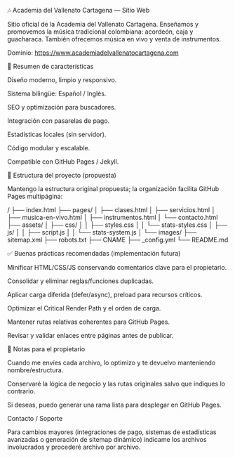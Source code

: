 🎶 Academia del Vallenato Cartagena — Sitio Web

Sitio oficial de la Academia del Vallenato Cartagena. Enseñamos y promovemos la música tradicional colombiana: acordeón, caja y guacharaca. También ofrecemos música en vivo y venta de instrumentos.

Dominio: https://www.academiadelvallenatocartagena.com

🚀 Resumen de características

Diseño moderno, limpio y responsivo.

Sistema bilingüe: Español / Inglés.

SEO y optimización para buscadores.

Integración con pasarelas de pago.

Estadísticas locales (sin servidor).

Código modular y escalable.

Compatible con GitHub Pages / Jekyll.

📂 Estructura del proyecto (propuesta)

Mantengo la estructura original propuesta; la organización facilita GitHub Pages multipágina:

/
├── index.html
├── pages/
│   ├── clases.html
│   ├── servicios.html
│   ├── musica-en-vivo.html
│   ├── instrumentos.html
│   └── contacto.html
├── assets/
│   ├── css/
│   │   ├── styles.css
│   │   └── stats-styles.css
│   ├── js/
│   │   ├── script.js
│   │   └── stats-system.js
│   └── images/
├── sitemap.xml
├── robots.txt
├── CNAME
├── _config.yml
└── README.md

✅ Buenas prácticas recomendadas (implementación futura)

Minificar HTML/CSS/JS conservando comentarios clave para el propietario.

Consolidar y eliminar reglas/funciones duplicadas.

Aplicar carga diferida (defer/async), preload para recursos críticos.

Optimizar el Critical Render Path y el orden de carga.

Mantener rutas relativas coherentes para GitHub Pages.

Revisar y validar enlaces entre páginas antes de publicar.

📌 Notas para el propietario

Cuando me envíes cada archivo, lo optimizo y te devuelvo manteniendo nombre/estructura.

Conservaré la lógica de negocio y las rutas originales salvo que indiques lo contrario.

Si deseas, puedo generar una rama lista para desplegar en GitHub Pages.

Contacto / Soporte

Para cambios mayores (integraciones de pago, sistemas de estadísticas avanzadas o generación de sitemap dinámico) indícame los archivos involucrados y procederé archivo por archivo.
